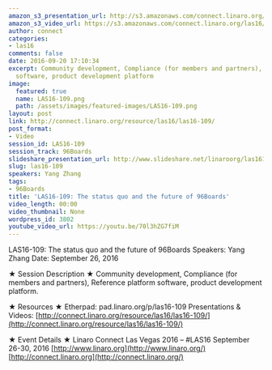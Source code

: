 ```yaml
---
amazon_s3_presentation_url: http://s3.amazonaws.com/connect.linaro.org/las16/Presentations/Monday/LAS16-109%20-%20The%20status%20quo%20and%20the%20future%20of%2096Boards.pdf
amazon_s3_video_url: https://s3.amazonaws.com/connect.linaro.org/las16/Videos/Monday/LAS16-109%20The%20status%20quo%20and%20the%20future%20of%2096Boards.mp4
author: connect
categories:
- las16
comments: false
date: 2016-09-20 17:10:34
excerpt: Community development, Compliance (for members and partners), Reference platform
  software, product development platform
image:
  featured: true
  name: LAS16-109.png
  path: /assets/images/featured-images/LAS16-109.png
layout: post
link: http://connect.linaro.org/resource/las16/las16-109/
post_format:
- Video
session_id: LAS16-109
session_track: 96Boards
slideshare_presentation_url: http://www.slideshare.net/linaroorg/las16109-las16109-the-status-quo-and-the-future-of-96boards
slug: las16-109
speakers: Yang Zhang
tags:
- 96Boards
title: 'LAS16-109: The status quo and the future of 96Boards'
video_length: 00:00
video_thumbnail: None
wordpress_id: 3802
youtube_video_url: https://youtu.be/70l3hZG7fiM
---
```


LAS16-109: The status quo and the future of 96Boards
Speakers: Yang Zhang
Date: September 26, 2016

★ Session Description ★
Community development, Compliance (for members and partners), Reference platform software, product development platform.

★ Resources ★
Etherpad: pad.linaro.org/p/las16-109
Presentations & Videos: [http://connect.linaro.org/resource/las16/las16-109/](http://connect.linaro.org/resource/las16/las16-109/)

★ Event Details ★
Linaro Connect Las Vegas 2016 – #LAS16
September 26-30, 2016
[http://www.linaro.org](http://www.linaro.org/)
[http://connect.linaro.org](http://connect.linaro.org/)